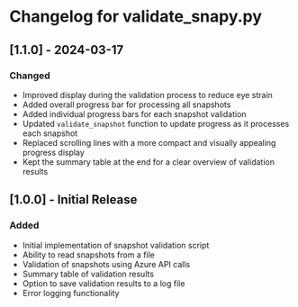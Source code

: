 # Changelog for validate_snapy.py

## [1.1.0] - 2024-03-17
### Changed
- Improved display during the validation process to reduce eye strain
- Added overall progress bar for processing all snapshots
- Added individual progress bars for each snapshot validation
- Updated `validate_snapshot` function to update progress as it processes each snapshot
- Replaced scrolling lines with a more compact and visually appealing progress display
- Kept the summary table at the end for a clear overview of validation results

## [1.0.0] - Initial Release
### Added
- Initial implementation of snapshot validation script
- Ability to read snapshots from a file
- Validation of snapshots using Azure API calls
- Summary table of validation results
- Option to save validation results to a log file
- Error logging functionality
